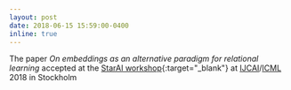 ```yaml
---
layout: post
date: 2018-06-15 15:59:00-0400
inline: true
---
```


The paper *On embeddings as an alternative paradigm for relational learning* accepted at the [StarAI workshop](http://www.starai.org/){:target="\_blank"} at [IJCAI](http://www.ijcai-18.org/)/[ICML](https://icml.cc/) 2018 in Stockholm

